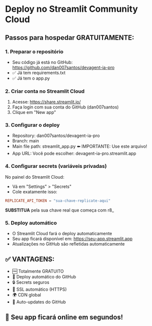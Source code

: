 # Deploy no Streamlit Community Cloud

## Passos para hospedar GRATUITAMENTE:

### 1. Preparar o repositório
- Seu código já está no GitHub: https://github.com/dan007santos/devagent-ia-pro
- ✅ Já tem requirements.txt
- ✅ Já tem o app.py

### 2. Criar conta no Streamlit Cloud
1. Acesse: https://share.streamlit.io/
2. Faça login com sua conta do GitHub (dan007santos)
3. Clique em "New app"

### 3. Configurar o deploy
- Repository: dan007santos/devagent-ia-pro
- Branch: main
- Main file path: streamlit_app.py  ⬅️ IMPORTANTE: Use este arquivo!
- App URL: Você pode escolher: devagent-ia-pro.streamlit.app

### 4. Configurar secrets (variáveis privadas)
No painel do Streamlit Cloud:
- Vá em "Settings" > "Secrets"
- Cole exatamente isso:

```toml
REPLICATE_API_TOKEN = "sua-chave-replicate-aqui"
```
**SUBSTITUA** pela sua chave real que começa com r8_

### 5. Deploy automático
- O Streamlit Cloud fará o deploy automaticamente
- Seu app ficará disponível em: https://seu-app.streamlit.app
- Atualizações no GitHub são refletidas automaticamente

## ✅ VANTAGENS:
- 🆓 Totalmente GRATUITO
- 🚀 Deploy automático do GitHub  
- 🔒 Secrets seguros
- 📱 SSL automático (HTTPS)
- 🌍 CDN global
- 🔄 Auto-updates do GitHub

## 📱 Seu app ficará online em segundos!
